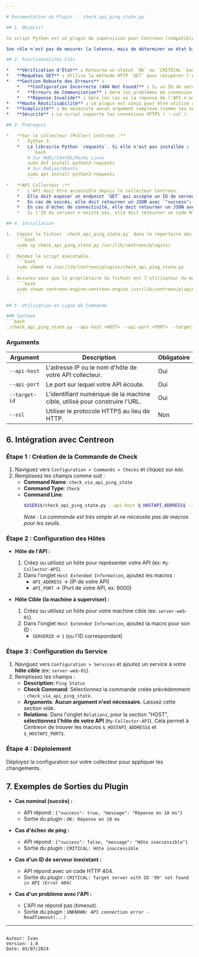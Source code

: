 ```yaml
---

# Documentation du Plugin : `check_api_ping_state.py`

## 1. Objectif

Ce script Python est un plugin de supervision pour Centreon (compatible Nagios) conçu pour vérifier l'état de la connectivité d'une machine cible en interrogeant une API de collecte centralisée.

Son rôle n'est pas de mesurer la latence, mais de déterminer un état binaire : **OK** (joignable) ou **CRITICAL** (injoignable ou mal configuré). Il se base sur un simple indicateur de succès (`"success": true/false`) retourné par l'API.

## 2. Fonctionnalités Clés

*   **Vérification d'État** : Retourne un statut `OK` ou `CRITICAL` basé sur la réponse de l'API, sans dépendre de seuils de performance.
*   **Requêtes GET** : Utilise la méthode HTTP `GET` pour récupérer l'état, ce qui est standard pour une simple lecture d'information.
*   **Gestion Robuste des Erreurs** :
    *   **Configuration Incorrecte (404 Not Found)** : Si un ID de serveur inexistant est demandé, le plugin retourne un statut `CRITICAL` avec un message clair, indiquant une erreur de configuration.
    *   **Erreurs de Communication** : Gère les problèmes de connexion à l'API (timeout, erreur DNS, erreur serveur 5xx) en retournant un statut `UNKNOWN`.
    *   **Réponse Invalide** : Gère les cas où la réponse de l'API n'est pas un JSON valide ou ne contient pas la clé `"success"`.
*   **Haute Réutilisabilité** : Le plugin est conçu pour être utilisé avec une seule commande Centreon pour superviser la connectivité de multiples serveurs.
*   **Simplicité** : Ne nécessite aucun argument complexe (comme les seuils), ce qui simplifie grandement la configuration dans Centreon.
*   **Sécurité** : Le script supporte les connexions HTTPS (`--ssl`).

## 3. Prérequis

*   **Sur le collecteur (Poller) Centreon :**
    *   Python 3.
    *   La librairie Python `requests`. Si elle n'est pas installée :
        ```bash
        # Sur RHEL/CentOS/Rocky Linux
        sudo dnf install python3-requests
        # Sur Debian/Ubuntu
        sudo apt install python3-requests
        ```
*   **API Collecteur :**
    *   L'API doit être accessible depuis le collecteur Centreon.
    *   Elle doit exposer un endpoint `GET` qui accepte un ID de serveur dans l'URL (ex: `/ping/{id}/`).
    *   En cas de succès, elle doit retourner un JSON avec `"success": true` et un `"message"`.
    *   En cas d'échec de connectivité, elle doit retourner un JSON avec `"success": false` et un `"message"` décrivant l'erreur.
    *   Si l'ID du serveur n'existe pas, elle doit retourner un code HTTP **404 Not Found**.

## 4. Installation

1.  Copiez le fichier `check_api_ping_state.py` dans le répertoire des plugins de Centreon sur votre collecteur.
    ```bash
    sudo cp check_api_ping_state.py /usr/lib/centreon/plugins/
    ```
2.  Rendez le script exécutable.
    ```bash
    sudo chmod +x /usr/lib/centreon/plugins/check_api_ping_state.py
    ```
3.  Assurez-vous que le propriétaire du fichier est l'utilisateur du moteur Centreon.
    ```bash
    sudo chown centreon-engine:centreon-engine /usr/lib/centreon/plugins/check_api_ping_state.py
    ```

## 5. Utilisation en Ligne de Commande

### Syntaxe
```bash
./check_api_ping_state.py --api-host <HOST> --api-port <PORT> --target-id <ID> [OPTIONS]
```

### Arguments

| Argument      | Description                                                                 | Obligatoire |
|---------------|-----------------------------------------------------------------------------|-------------|
| `--api-host`  | L'adresse IP ou le nom d'hôte de votre API collecteur.                      | Oui         |
| `--api-port`  | Le port sur lequel votre API écoute.                                        | Oui         |
| `--target-id` | L'identifiant numérique de la machine cible, utilisé pour construire l'URL. | Oui         |
| `--ssl`       | Utiliser le protocole HTTPS au lieu de HTTP.                                | Non         |

## 6. Intégration avec Centreon

### Étape 1 : Création de la Commande de Check

1.  Naviguez vers `Configuration > Commands > Checks` et cliquez sur `Add`.
2.  Remplissez les champs comme suit :
    *   **Command Name**: `check_via_api_ping_state`
    *   **Command Type**: `Check`
    *   **Command Line**:
        ```bash
        $USER1$/check_api_ping_state.py --api-host $_HOSTAPI_ADDRESS$ --api-port $_HOSTAPI_PORT$ --target-id $_HOSTSERVERID$
        ```
        *Note : La commande est très simple et ne nécessite pas de macros pour les seuils.*

### Étape 2 : Configuration des Hôtes

*   **Hôte de l'API :**
    1.  Créez ou utilisez un hôte pour représenter votre API (ex: `My-Collector-API`).
    2.  Dans l'onglet `Host Extended Information`, ajoutez les macros :
        *   `API_ADDRESS` -> (IP de votre API)
        *   `API_PORT` -> (Port de votre API, ex: 8000)

*   **Hôte Cible (la machine à superviser) :**
    1.  Créez ou utilisez un hôte pour votre machine cible (ex: `server-web-01`).
    2.  Dans l'onglet `Host Extended Information`, ajoutez la macro pour son ID :
        *   `SERVERID` -> `1` (ou l'ID correspondant)

### Étape 3 : Configuration du Service

1.  Naviguez vers `Configuration > Services` et ajoutez un service à votre **hôte cible** (ex: `server-web-01`).
2.  Remplissez les champs :
    *   **Description**: `Ping Status`
    *   **Check Command**: Sélectionnez la commande créée précédemment : `check_via_api_ping_state`.
    *   **Arguments**: **Aucun argument n'est nécessaire.** Laissez cette section vide.
    *   **Relations**: Dans l'onglet `Relations`, pour la section "HOST", **sélectionnez l'hôte de votre API** (`My-Collector-API`). Cela permet à Centreon de trouver les macros `$_HOSTAPI_ADDRESS$` et `$_HOSTAPI_PORT$`.

### Étape 4 : Déploiement

Déployez la configuration sur votre collecteur pour appliquer les changements.

## 7. Exemples de Sorties du Plugin

*   **Cas nominal (succès) :**
    *   API répond : `{"success": true, "message": "Réponse en 10 ms"}`
    *   Sortie du plugin : `OK: Réponse en 10 ms`

*   **Cas d'échec de ping :**
    *   API répond : `{"success": false, "message": "Hôte inaccessible"}`
    *   Sortie du plugin : `CRITICAL: Hôte inaccessible`

*   **Cas d'un ID de serveur inexistant :**
    *   API répond avec un code HTTP 404.
    *   Sortie du plugin : `CRITICAL: Target server with ID '99' not found in API (Error 404)`

*   **Cas d'un problème avec l'API :**
    *   L'API ne répond pas (timeout).
    *   Sortie du plugin : `UNKNOWN: API connection error - ReadTimeout(...)`

---
```

Auteur: Ivan 
Version: 1.0
Date: 03/07/2024